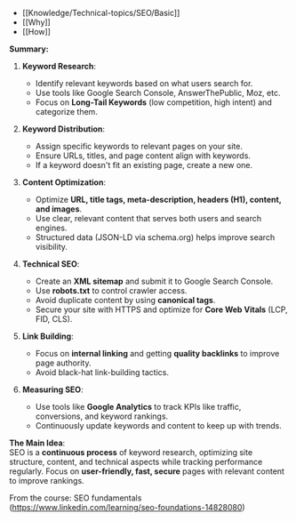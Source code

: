 - [[Knowledge/Technical-topics/SEO/Basic]]
- [[Why]]
- [[How]]

**Summary:**

1. **Keyword Research**:
    
    - Identify relevant keywords based on what users search for.
    - Use tools like Google Search Console, AnswerThePublic, Moz, etc.
    - Focus on **Long-Tail Keywords** (low competition, high intent) and categorize them.
2. **Keyword Distribution**:
    
    - Assign specific keywords to relevant pages on your site.
    - Ensure URLs, titles, and page content align with keywords.
    - If a keyword doesn't fit an existing page, create a new one.
3. **Content Optimization**:
    
    - Optimize **URL, title tags, meta-description, headers (H1), content, and images**.
    - Use clear, relevant content that serves both users and search engines.
    - Structured data (JSON-LD via schema.org) helps improve search visibility.
4. **Technical SEO**:
    
    - Create an **XML sitemap** and submit it to Google Search Console.
    - Use **robots.txt** to control crawler access.
    - Avoid duplicate content by using **canonical tags**.
    - Secure your site with HTTPS and optimize for **Core Web Vitals** (LCP, FID, CLS).
5. **Link Building**:
    
    - Focus on **internal linking** and getting **quality backlinks** to improve page authority.
    - Avoid black-hat link-building tactics.
6. **Measuring SEO**:
    
    - Use tools like **Google Analytics** to track KPIs like traffic, conversions, and keyword rankings.
    - Continuously update keywords and content to keep up with trends.

**The Main Idea**:  
SEO is a **continuous process** of keyword research, optimizing site structure, content, and technical aspects while tracking performance regularly. Focus on **user-friendly, fast, secure** pages with relevant content to improve rankings.

From the course: SEO fundamentals (https://www.linkedin.com/learning/seo-foundations-14828080)